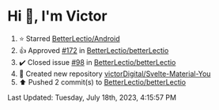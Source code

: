 <h1>Hi 👋, I'm Victor </h1>

<!--RECENT_ACTIVITY:start-->
1. ⭐ Starred [BetterLectio/Android](https://github.com/BetterLectio/Android)<br>
2. 👍 Approved [#172](https://github.com/BetterLectio/betterLectio/pull/172#pullrequestreview-1514422822) in [BetterLectio/betterLectio](https://github.com/BetterLectio/betterLectio)<br>
3. ✔️ Closed issue [#98](https://github.com/BetterLectio/betterLectio/issues/98) in [BetterLectio/betterLectio](https://github.com/BetterLectio/betterLectio)<br>
4. 📔 Created new repository [victorDigital/Svelte-Material-You](https://github.com/victorDigital/Svelte-Material-You)<br>
5. ⬆️ Pushed 2 commit(s) to [BetterLectio/betterLectio](https://github.com/BetterLectio/betterLectio)<br>
<!--RECENT_ACTIVITY:end-->

<!--RECENT_ACTIVITY:last_update-->
Last Updated: Tuesday, July 18th, 2023, 4:15:57 PM
<!--RECENT_ACTIVITY:last_update_end-->
